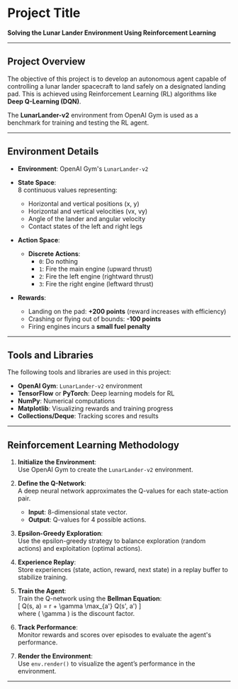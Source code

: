 # **Project Title**  
**Solving the Lunar Lander Environment Using Reinforcement Learning**

---

## **Project Overview**  
The objective of this project is to develop an autonomous agent capable of controlling a lunar lander spacecraft to land safely on a designated landing pad. This is achieved using Reinforcement Learning (RL) algorithms like **Deep Q-Learning (DQN)**.

The **LunarLander-v2** environment from OpenAI Gym is used as a benchmark for training and testing the RL agent.

---

## **Environment Details**

- **Environment**: OpenAI Gym's `LunarLander-v2`
- **State Space**:  
  8 continuous values representing:  
  - Horizontal and vertical positions (x, y)  
  - Horizontal and vertical velocities (vx, vy)  
  - Angle of the lander and angular velocity  
  - Contact states of the left and right legs  

- **Action Space**:  
  - **Discrete Actions**:  
    - `0`: Do nothing  
    - `1`: Fire the main engine (upward thrust)  
    - `2`: Fire the left engine (rightward thrust)  
    - `3`: Fire the right engine (leftward thrust)  

- **Rewards**:  
  - Landing on the pad: **+200 points** (reward increases with efficiency)  
  - Crashing or flying out of bounds: **-100 points**  
  - Firing engines incurs a **small fuel penalty**  

---

## **Tools and Libraries**

The following tools and libraries are used in this project:

- **OpenAI Gym**: `LunarLander-v2` environment  
- **TensorFlow** or **PyTorch**: Deep learning models for RL  
- **NumPy**: Numerical computations  
- **Matplotlib**: Visualizing rewards and training progress  
- **Collections/Deque**: Tracking scores and results  

---

## **Reinforcement Learning Methodology**

1. **Initialize the Environment**:  
   Use OpenAI Gym to create the `LunarLander-v2` environment.

2. **Define the Q-Network**:  
   A deep neural network approximates the Q-values for each state-action pair.  
   - **Input**: 8-dimensional state vector.  
   - **Output**: Q-values for 4 possible actions.

3. **Epsilon-Greedy Exploration**:  
   Use the epsilon-greedy strategy to balance exploration (random actions) and exploitation (optimal actions).

4. **Experience Replay**:  
   Store experiences (state, action, reward, next state) in a replay buffer to stabilize training.

5. **Train the Agent**:  
   Train the Q-network using the **Bellman Equation**:  
   \[
   Q(s, a) = r + \gamma \max_{a'} Q(s', a')
   \]  
   where \( \gamma \) is the discount factor.

6. **Track Performance**:  
   Monitor rewards and scores over episodes to evaluate the agent's performance.

7. **Render the Environment**:  
   Use `env.render()` to visualize the agent’s performance in the environment.

---
